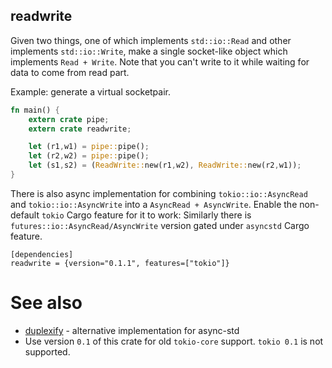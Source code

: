 readwrite
---


Given two things, one of which implements `std::io::Read` and other implements `std::io::Write`, make a single socket-like object which implements `Read + Write`. Note that you can't write to it while waiting for data to come from read part.

Example: generate a virtual socketpair.

```rust
fn main() {
    extern crate pipe;
    extern crate readwrite;

    let (r1,w1) = pipe::pipe();
    let (r2,w2) = pipe::pipe();
    let (s1,s2) = (ReadWrite::new(r1,w2), ReadWrite::new(r2,w1));
}
```

There is also async implementation for combining `tokio::io::AsyncRead` and `tokio::io::AsyncWrite` into a `AsyncRead + AsyncWrite`. Enable the non-default `tokio` Cargo feature for it to work:
Similarly there is `futures::io::AsyncRead/AsyncWrite` version gated under `asyncstd` Cargo feature.

```
[dependencies]
readwrite = {version="0.1.1", features=["tokio"]}
```

# See also

* [duplexify](https://github.com/async-rs/duplexify) - alternative implementation for async-std
* Use version `0.1` of this crate for old `tokio-core` support. `tokio 0.1` is not supported.
